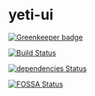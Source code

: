 # yeti-ui

[![Greenkeeper badge](https://badges.greenkeeper.io/jameswlane/yeti-ui.svg)](https://greenkeeper.io/)

[![Build Status](https://travis-ci.org/jameswlane/yeti-ui.svg?branch=master)](https://travis-ci.org/jameswlane/yeti-ui)

[![dependencies Status](https://david-dm.org/jameswlane/yeti-ui/status.svg)](https://david-dm.org/jameswlane/yeti-ui)

[![FOSSA Status](https://app.fossa.io/api/projects/git%2Bgithub.com%2Fjameswlane%2Fyeti-ui.svg?type=large)](https://app.fossa.io/projects/git%2Bgithub.com%2Fjameswlane%2Fyeti-ui?ref=badge_large)